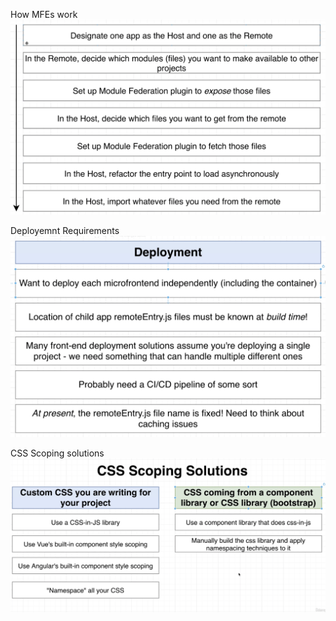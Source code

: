 How MFEs work
![how](./images/how.png)

Deployemnt Requirements
![deployment requirements](./images/deployment-requirements.png)

CSS Scoping solutions
![css scoping solutions](./images/css-scoping-solutions.png)